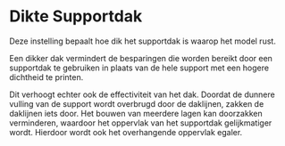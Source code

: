 Dikte Supportdak
====
Deze instelling bepaalt hoe dik het supportdak is waarop het model rust.

Een dikker dak vermindert de besparingen die worden bereikt door een supportdak te gebruiken in plaats van de hele support met een hogere dichtheid te printen.

Dit verhoogt echter ook de effectiviteit van het dak. Doordat de dunnere vulling van de support wordt overbrugd door de daklijnen, zakken de daklijnen iets door. Het bouwen van meerdere lagen kan doorzakken verminderen, waardoor het oppervlak van het supportdak gelijkmatiger wordt. Hierdoor wordt ook het overhangende oppervlak egaler.